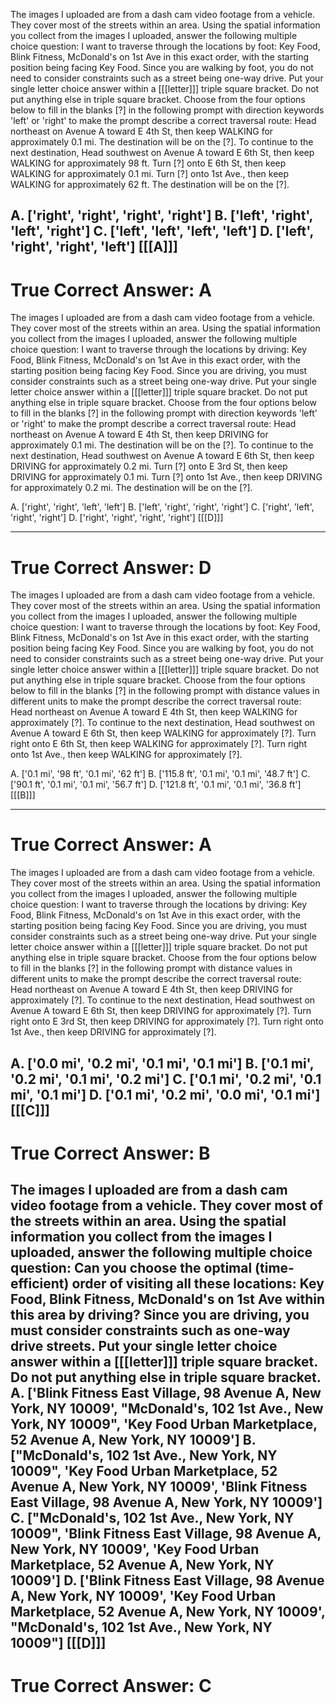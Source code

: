
The images I uploaded are from a dash cam video footage from a vehicle. They cover most of the streets within an area. Using the spatial information you collect from the images I uploaded, answer the following multiple choice question:
I want to traverse through the locations by foot: Key Food, Blink Fitness, McDonald's on 1st Ave in this exact order, with the starting position being facing Key Food. Since you are walking by foot, you do not need to consider constraints such as a street being one-way drive.
Put your single letter choice answer within a [[[letter]]] triple square bracket. Do not put anything else in triple square bracket.
Choose from the four options below to fill in the blanks [?] in the following prompt with direction keywords 'left' or 'right' to make the prompt describe a correct traversal route:
Head northeast on Avenue A toward E 4th St, then keep WALKING for approximately 0.1 mi.
The destination will be on the [?].
To continue to the next destination, Head southwest on Avenue A toward E 6th St, then keep WALKING for approximately 98 ft.
Turn [?] onto E 6th St, then keep WALKING for approximately 0.1 mi.
Turn [?] onto 1st Ave., then keep WALKING for approximately 62 ft.
The destination will be on the [?].

A. ['right', 'right', 'right', 'right']      B. ['left', 'right', 'left', 'right']
C. ['left', 'left', 'left', 'left']      D. ['left', 'right', 'right', 'left']
[[[A]]]
----------
True Correct Answer: A
==========

The images I uploaded are from a dash cam video footage from a vehicle. They cover most of the streets within an area. Using the spatial information you collect from the images I uploaded, answer the following multiple choice question:
I want to traverse through the locations by driving: Key Food, Blink Fitness, McDonald's on 1st Ave in this exact order, with the starting position being facing Key Food. Since you are driving, you must consider constraints such as a street being one-way drive.
Put your single letter choice answer within a [[[letter]]] triple square bracket. Do not put anything else in triple square bracket.
Choose from the four options below to fill in the blanks [?] in the following prompt with direction keywords 'left' or 'right' to make the prompt describe a correct traversal route:
Head northeast on Avenue A toward E 4th St, then keep DRIVING for approximately 0.1 mi.
The destination will be on the [?].
To continue to the next destination, Head southwest on Avenue A toward E 6th St, then keep DRIVING for approximately 0.2 mi.
Turn [?] onto E 3rd St, then keep DRIVING for approximately 0.1 mi.
Turn [?] onto 1st Ave., then keep DRIVING for approximately 0.2 mi.
The destination will be on the [?].

A. ['right', 'right', 'left', 'left']      B. ['left', 'right', 'right', 'right']
C. ['right', 'left', 'right', 'right']      D. ['right', 'right', 'right', 'right']
[[[D]]]

----------
True Correct Answer: D
==========

The images I uploaded are from a dash cam video footage from a vehicle. They cover most of the streets within an area. Using the spatial information you collect from the images I uploaded, answer the following multiple choice question:
I want to traverse through the locations by foot: Key Food, Blink Fitness, McDonald's on 1st Ave in this exact order, with the starting position being facing Key Food. Since you are walking by foot, you do not need to consider constraints such as a street being one-way drive.
Put your single letter choice answer within a [[[letter]]] triple square bracket. Do not put anything else in triple square bracket.
Choose from the four options below to fill in the blanks [?] in the following prompt with distance values in different units to make the prompt describe the correct traversal route:
Head northeast on Avenue A toward E 4th St, then keep WALKING for approximately [?]. 
To continue to the next destination, Head southwest on Avenue A toward E 6th St, then keep WALKING for approximately [?]. 
Turn right onto E 6th St, then keep WALKING for approximately [?]. 
Turn right onto 1st Ave., then keep WALKING for approximately [?]. 

A. ['0.1 mi', '98 ft', '0.1 mi', '62 ft']      B. ['115.8 ft', '0.1 mi', '0.1 mi', '48.7 ft']
C. ['90.1 ft', '0.1 mi', '0.1 mi', '56.7 ft']      D. ['121.8 ft', '0.1 mi', '0.1 mi', '36.8 ft']
[[[B]]]

----------
True Correct Answer: A
==========

The images I uploaded are from a dash cam video footage from a vehicle. They cover most of the streets within an area. Using the spatial information you collect from the images I uploaded, answer the following multiple choice question:
I want to traverse through the locations by driving: Key Food, Blink Fitness, McDonald's on 1st Ave in this exact order, with the starting position being facing Key Food. Since you are driving, you must consider constraints such as a street being one-way drive.
Put your single letter choice answer within a [[[letter]]] triple square bracket. Do not put anything else in triple square bracket.
Choose from the four options below to fill in the blanks [?] in the following prompt with distance values in different units to make the prompt describe the correct traversal route:
Head northeast on Avenue A toward E 4th St, then keep DRIVING for approximately [?]. 
To continue to the next destination, Head southwest on Avenue A toward E 6th St, then keep DRIVING for approximately [?]. 
Turn right onto E 3rd St, then keep DRIVING for approximately [?]. 
Turn right onto 1st Ave., then keep DRIVING for approximately [?]. 

A. ['0.0 mi', '0.2 mi', '0.1 mi', '0.1 mi']      B. ['0.1 mi', '0.2 mi', '0.1 mi', '0.2 mi']
C. ['0.1 mi', '0.2 mi', '0.1 mi', '0.1 mi']      D. ['0.1 mi', '0.2 mi', '0.0 mi', '0.1 mi']
[[[C]]]
----------
True Correct Answer: B
==========

The images I uploaded are from a dash cam video footage from a vehicle. They cover most of the streets within an area. Using the spatial information you collect from the images I uploaded, answer the following multiple choice question:
Can you choose the optimal (time-efficient) order of visiting all these locations: Key Food, Blink Fitness, McDonald's on 1st Ave within this area by driving? Since you are driving, you must consider constraints such as one-way drive streets.
Put your single letter choice answer within a [[[letter]]] triple square bracket. Do not put anything else in triple square bracket.
A. ['Blink Fitness East Village, 98 Avenue A, New York, NY 10009', "McDonald's, 102 1st Ave., New York, NY 10009", 'Key Food Urban Marketplace, 52 Avenue A, New York, NY 10009']      B. ["McDonald's, 102 1st Ave., New York, NY 10009", 'Key Food Urban Marketplace, 52 Avenue A, New York, NY 10009', 'Blink Fitness East Village, 98 Avenue A, New York, NY 10009']
C. ["McDonald's, 102 1st Ave., New York, NY 10009", 'Blink Fitness East Village, 98 Avenue A, New York, NY 10009', 'Key Food Urban Marketplace, 52 Avenue A, New York, NY 10009']      D. ['Blink Fitness East Village, 98 Avenue A, New York, NY 10009', 'Key Food Urban Marketplace, 52 Avenue A, New York, NY 10009', "McDonald's, 102 1st Ave., New York, NY 10009"]
[[[D]]]
----------
True Correct Answer: C
==========
